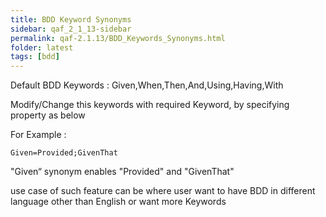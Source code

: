 ```yaml
---
title: BDD Keyword Synonyms
sidebar: qaf_2_1_13-sidebar
permalink: qaf-2.1.13/BDD_Keywords_Synonyms.html
folder: latest
tags: [bdd]
---
```


Default BDD Keywords : Given,When,Then,And,Using,Having,With

Modify/Change this keywords with required Keyword, by specifying property as below

For Example :

``` 
Given=Provided;GivenThat
```

"Given“ synonym enables "Provided" and "GivenThat"

use case of such feature can be where user want to have BDD in different language other than English or want more Keywords
